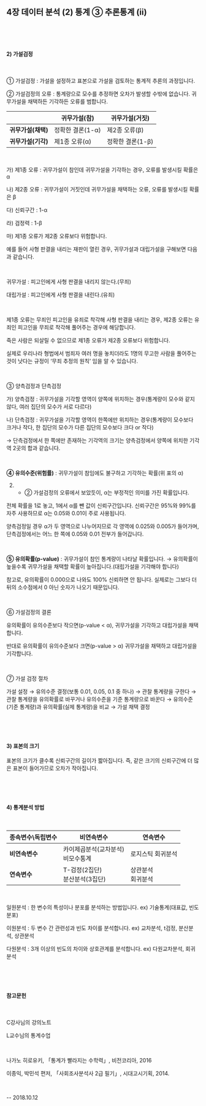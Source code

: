 ## 4장 데이터 분석 (2) 통계 ③ 추론통계 (ii)

​ 

​ 

#### 2) 가설검정

​ 

① 가설검정 : 가설을 설정하고 표본으로 가설을 검토하는 통계적 추론의 과정입니다.

② 가설검정의 오류 : 통계량으로 모수를 추정하면 오차가 발생할 수밖에 없습니다. 귀무가설을 채택하든 기각하든 오류를 범합니다. 

|                    | 귀무가설(참)     | 귀무가설(거짓)   |
| ------------------ | ---------------- | ---------------- |
| **귀무가설(채택)** | 정확한 결론(1-α) | 제2종 오류(β)    |
| **귀무가설(기각)** | 제1종 오류(α)    | 정확한 결론(1-β) |

​    

가) 제1종 오류 : 귀무가설이 참인데 귀무가설을 기각하는 경우, 오류를 발생시킬 확률은 α

나) 제2종 오류 : 귀무가설이 거짓인데 귀무가설을 채택하는 오류, 오류를 발생시킬 확률은 β

다) 신뢰구간 : 1-α

라) 검정력 : 1-β

마) 제1종 오류가 제2종 오류보다 위험합니다.

예를 들어 사형 판결을 내리는 재판이 열린 경우, 귀무가설과 대립가설을 구해보면 다음과 같습니다.

​ 

귀무가설 : 피고인에게 사형 판결을 내리지 않는다.(무죄)

대립가설 : 피고인에게 사형 판결을 내린다.(유죄)

​ 

제1종 오류는 무죄인 피고인을 유죄로 착각해 사형 판결을 내리는 경우, 제2종 오류는 유죄인 피고인을 무죄로 착각해 풀어주는 경우에 해당합니다.

죽은 사람은 되살릴 수 없으므로 제1종 오류가 제2종 오류보다 위험합니다.

실제로 우리나라 형법에서 범죄자 여러 명을 놓치더라도 1명의 무고한 사람을 풀어주는 것이 낫다는 규정이 ‘무죄 추정의 원칙’ 임을 알 수 있습니다.

​     

③ 양측검정과 단측검정

가) 양측검정 : 귀무가설을 기각할 영역이 양쪽에 위치하는 경우(통계량이 모수와 같지 않다, 여러 집단의 모수가 서로 다르다)

나) 단측검정 : 귀무가설을 기각할 영역이 한쪽에만 위치하는 경우(통계량이 모수보다 크거나 작다, 한 집단의 모수가 다른 집단의 모수보다 크다 or 작다) 

→ 단측검정에서 한 쪽에만 존재하는 기각역의 크기는 양측검정에서 양쪽에 위치한 기각역 2곳의 합과 같습니다.

​     

**④ 유의수준(위험률)** : 귀무가설이 참임에도 불구하고 기각하는 확률(위 표의 α)

2) - ② 가설검정의 오류에서 보았듯이, α는 부정적인 의미를 가진 확률입니다.

전체 확률을 1로 놓고, 1에서 α를 뺀 값이 신뢰구간입니다. 신뢰구간은 95%와 99%를 자주 사용하므로 α는 0.05와 0.01이 주로 사용됩니다.

양측검정일 경우 α가 두 영역으로 나누어지므로 각 영역에 0.025와 0.005가 들어가며, 단측검정에서는 어느 한 쪽에 0.05와 0.01 전부가 들어갑니다.

​     

**⑤ 유의확률(p-value)** : 귀무가설이 참인 통계량이 나타날 확률입니다. → 유의확률이 높을수록 귀무가설을 채택할 확률이 높아집니다.(대립가설을 기각해야 합니다)

참고로, 유의확률이 0.000으로 나와도 100% 신뢰하면 안 됩니다. 실제로는 그보다 더 뒤의 소수점에서 0 아닌 숫자가 나오기 때문입니다.

​     

⑥ 가설검정의 결론

유의확률이 유의수준보다 작으면(p-value < α), 귀무가설을 기각하고 대립가설을 채택합니다.

반대로 유의확률이 유의수준보다 크면(p-value > α) 귀무가설을 채택하고 대립가설을 기각합니다.

​     

⑦ 가설 검정 절차

가설 설정 → 유의수준 결정(보통 0.01, 0.05, 0.1 중 하나) → 관찰 통계량을 구한다 → 관찰 통계량을 유의확률로 바꾸거나 유의수준을 기준 통계량으로 바꾼다 → 유의수준(기준 통계량)과 유의확률(실제 통계량)을 비교 → 가설 채택 결정

​     

​ 

#### 3) 표본의 크기

표본의 크기가 클수록 신뢰구간의 길이가 짧아집니다. 즉, 같은 크기의 신뢰구간에 더 많은 표본이 들어가므로 오차가 작아집니다.

​ 

​     

#### 4) 통계분석 방법

​ 

| 종속변수\독립변수 | 비연속변수                              | 연속변수               |
| ----------------- | --------------------------------------- | ---------------------- |
| **비연속변수**    | 카이제곱분석(교차분석)<br /> 비모수통계 | 로지스틱 회귀분석      |
| **연속변수**      | T-검정(2집단)<br />분산분석(3집단)      | 상관분석<br />회귀분석 |

​    

일원분석 : 한 변수의 특성이나 분포를 분석하는 방법입니다.     ex) 기술통계(대표값, 빈도 분포)

이원분석 : 두 변수 간 관련성과 빈도 차이를 분석합니다.           ex) 교차분석, t검정, 분산분석, 상관분석

다원분석 : 3개 이상의 빈도의 차이와 상호관계를 분석합니다.  ex) 다원교차분석, 회귀분석

​     

​     

#### 참고문헌

​     

C강사님의 강의노트

L교수님의 통계수업

​     

나가노 히로유키, 「통계가 빨라지는 수학력」, 비전코리아, 2016

이종익, 박민석 편저, 「사회조사분석사 2급 필기」, 시대고시기획, 2014.

​ 

-- 2018.10.12
